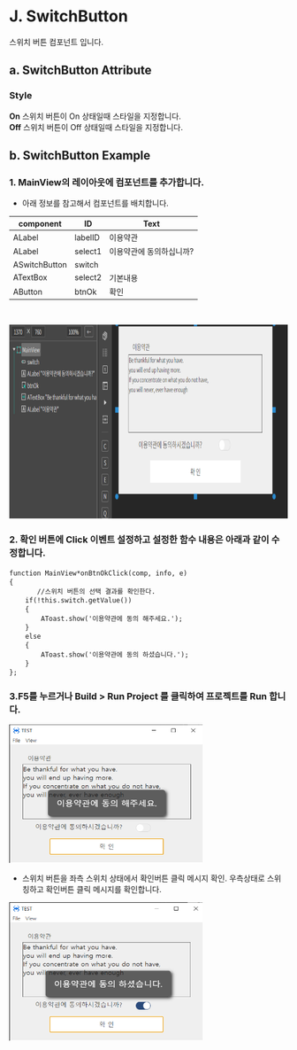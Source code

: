 
# J. SwitchButton
스위치 버튼 컴포넌트 입니다.
## a. SwitchButton Attribute
### **Style**<br>

**On** 스위치 버튼이 On 상태일때 스타일을 지정합니다.<br>
**Off** 스위치 버튼이 Off 상태일때 스타일을 지정합니다.<br>

## b. SwitchButton Example

### 1. MainView의 레이아웃에 컴포넌트를 추가합니다.<br>

* 아래 정보를 참고해서 컴포넌트를 배치합니다. 

|component|ID|Text|
|------|---|---|
|ALabel|labelID|이용약관|
|ALabel|select1|이용약관에 동의하십니까? |
|ASwitchButton|switch||
|ATextBox|select2|기본내용|
|AButton|btnOk|확인|
<br>

<img src="./img/switchbtn1.png" height="350px" width="700px"><br>

### 2. 확인 버튼에 Click 이벤트 설정하고 설정한 함수 내용은 아래과 같이 수정합니다.
```
function MainView*onBtnOkClick(comp, info, e)
{
	   //스위치 버튼의 선택 결과를 확인한다. 
    if(!this.switch.getValue()) 
    { 
        AToast.show('이용약관에 동의 해주세요.'); 
    } 
    else 
    { 
        AToast.show('이용약관에 동의 하셨습니다.'); 
    } 
};

```

### 3.F5를 누르거나 Build > Run Project 를 클릭하여 프로젝트를 Run 합니다.

<img src="./img/switchbtn2.png" height="250px" width="350px"><br>
* 스위치 버튼을 좌측 스위치 상태에서 확인버튼 클릭 메시지 확인. 우측상태로 스위칭하고 확인버튼 클릭 메시지를 확인합니다.<br>

<img src="./img/switchbtn3.png" height="250px" width="350px"><br>